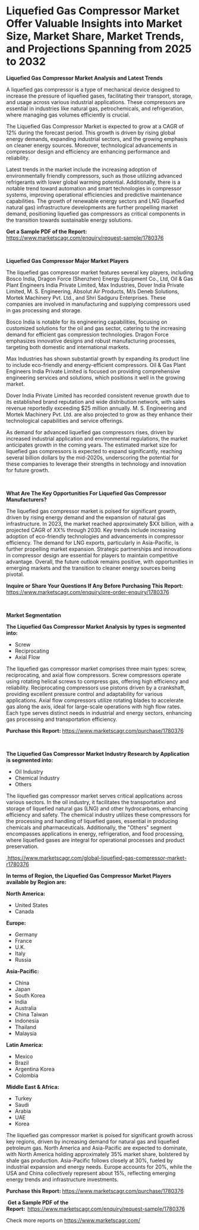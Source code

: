 <p><h1>Liquefied Gas Compressor Market Offer Valuable Insights into Market Size, Market Share, Market Trends, and Projections Spanning from 2025 to 2032</h1></p><p><strong>Liquefied Gas Compressor Market Analysis and Latest Trends</strong></p>
<p><p>A liquefied gas compressor is a type of mechanical device designed to increase the pressure of liquefied gases, facilitating their transport, storage, and usage across various industrial applications. These compressors are essential in industries like natural gas, petrochemicals, and refrigeration, where managing gas volumes efficiently is crucial.</p><p>The Liquefied Gas Compressor Market is expected to grow at a CAGR of 12% during the forecast period. This growth is driven by rising global energy demands, expanding industrial sectors, and the growing emphasis on cleaner energy sources. Moreover, technological advancements in compressor design and efficiency are enhancing performance and reliability. </p><p>Latest trends in the market include the increasing adoption of environmentally friendly compressors, such as those utilizing advanced refrigerants with lower global warming potential. Additionally, there is a notable trend toward automation and smart technologies in compressor systems, improving operational efficiencies and predictive maintenance capabilities. The growth of renewable energy sectors and LNG (liquefied natural gas) infrastructure developments are further propelling market demand, positioning liquefied gas compressors as critical components in the transition towards sustainable energy solutions.</p></p>
<p><strong>Get a Sample PDF of the Report:&nbsp;</strong> <a href="https://www.marketscagr.com/enquiry/request-sample/1780376?utm_campaign=3368&utm_medium=2&utm_source=Github&utm_content=ia&utm_term=25032025&utm_id=liquefied-gas-compressor">https://www.marketscagr.com/enquiry/request-sample/1780376</a></p>
<p>&nbsp;</p>
<p><strong>Liquefied Gas Compressor Major Market Players</strong></p>
<p><p>The liquefied gas compressor market features several key players, including Bosco India, Dragon Force (Shenzhen) Energy Equipment Co., Ltd, Oil & Gas Plant Engineers India Private Limited, Max Industries, Dover India Private Limited, M. S. Engineering, Absolut Air Products, M/s Deneb Solutions, Mortek Machinery Pvt. Ltd., and Shri Sadguru Enterprises. These companies are involved in manufacturing and supplying compressors used in gas processing and storage.</p><p>Bosco India is notable for its engineering capabilities, focusing on customized solutions for the oil and gas sector, catering to the increasing demand for efficient gas compression technologies. Dragon Force emphasizes innovative designs and robust manufacturing processes, targeting both domestic and international markets.</p><p>Max Industries has shown substantial growth by expanding its product line to include eco-friendly and energy-efficient compressors. Oil & Gas Plant Engineers India Private Limited is focused on providing comprehensive engineering services and solutions, which positions it well in the growing market. </p><p>Dover India Private Limited has recorded consistent revenue growth due to its established brand reputation and wide distribution network, with sales revenue reportedly exceeding $25 million annually. M. S. Engineering and Mortek Machinery Pvt. Ltd. are also projected to grow as they enhance their technological capabilities and service offerings.</p><p>As demand for advanced liquefied gas compressors rises, driven by increased industrial application and environmental regulations, the market anticipates growth in the coming years. The estimated market size for liquefied gas compressors is expected to expand significantly, reaching several billion dollars by the mid-2020s, underscoring the potential for these companies to leverage their strengths in technology and innovation for future growth.</p></p>
<p>&nbsp;</p>
<p><strong>What Are The Key Opportunities For Liquefied Gas Compressor Manufacturers?</strong></p>
<p><p>The liquefied gas compressor market is poised for significant growth, driven by rising energy demand and the expansion of natural gas infrastructure. In 2023, the market reached approximately $XX billion, with a projected CAGR of XX% through 2030. Key trends include increasing adoption of eco-friendly technologies and advancements in compressor efficiency. The demand for LNG exports, particularly in Asia-Pacific, is further propelling market expansion. Strategic partnerships and innovations in compressor design are essential for players to maintain competitive advantage. Overall, the future outlook remains positive, with opportunities in emerging markets and the transition to cleaner energy sources being pivotal.</p></p>
<p><strong>Inquire or Share Your Questions If Any Before Purchasing This Report:</strong> <a href="https://www.marketscagr.com/enquiry/pre-order-enquiry/1780376?utm_campaign=3368&utm_medium=2&utm_source=Github&utm_content=ia&utm_term=25032025&utm_id=liquefied-gas-compressor">https://www.marketscagr.com/enquiry/pre-order-enquiry/1780376</a></p>
<p>&nbsp;</p>
<p><strong>Market Segmentation</strong></p>
<p><strong>The Liquefied Gas Compressor Market Analysis by types is segmented into:</strong></p>
<p><ul><li>Screw</li><li>Reciprocating</li><li>Axial Flow</li></ul></p>
<p><p>The liquefied gas compressor market comprises three main types: screw, reciprocating, and axial flow compressors. Screw compressors operate using rotating helical screws to compress gas, offering high efficiency and reliability. Reciprocating compressors use pistons driven by a crankshaft, providing excellent pressure control and adaptability for various applications. Axial flow compressors utilize rotating blades to accelerate gas along the axis, ideal for large-scale operations with high flow rates. Each type serves distinct needs in industrial and energy sectors, enhancing gas processing and transportation efficiency.</p></p>
<p><strong>Purchase this Report:&nbsp;</strong><a href="https://www.marketscagr.com/purchase/1780376?utm_campaign=3368&utm_medium=2&utm_source=Github&utm_content=ia&utm_term=25032025&utm_id=liquefied-gas-compressor">https://www.marketscagr.com/purchase/1780376</a></p>
<p>&nbsp;</p>
<p><strong>The Liquefied Gas Compressor Market Industry Research by Application is segmented into:</strong></p>
<p><ul><li>Oil Industry</li><li>Chemical Industry</li><li>Others</li></ul></p>
<p><p>The liquefied gas compressor market serves critical applications across various sectors. In the oil industry, it facilitates the transportation and storage of liquefied natural gas (LNG) and other hydrocarbons, enhancing efficiency and safety. The chemical industry utilizes these compressors for the processing and handling of liquefied gases, essential in producing chemicals and pharmaceuticals. Additionally, the "Others" segment encompasses applications in energy, refrigeration, and food processing, where liquefied gases are integral for operational processes and product preservation.</p></p>
<p><a href="https://www.marketscagr.com/global-liquefied-gas-compressor-market-r1780376?utm_campaign=3368&utm_medium=2&utm_source=Github&utm_content=ia&utm_term=25032025&utm_id=liquefied-gas-compressor">&nbsp;https://www.marketscagr.com/global-liquefied-gas-compressor-market-r1780376</a></p>
<p><strong>In terms of Region, the Liquefied Gas Compressor Market Players available by Region are:</strong></p>
<p>
    <p> <strong> North America: </strong>
        <ul>
            <li>United States</li>
            <li>Canada</li>
        </ul>
        </p> 
    <p> <strong> Europe: </strong>
        <ul>
            <li>Germany</li>
            <li>France</li>
            <li>U.K.</li>
            <li>Italy</li>
            <li>Russia</li>
        </ul>
        </p> 
    <p> <strong> Asia-Pacific: </strong>
        <ul>
            <li>China</li>
            <li>Japan</li>
            <li>South Korea</li>
            <li>India</li>
            <li>Australia</li>
            <li>China Taiwan</li>
            <li>Indonesia</li>
            <li>Thailand</li>
            <li>Malaysia</li>
        </ul>
        </p> 
    <p> <strong> Latin America: </strong>
        <ul>
            <li>Mexico</li>
            <li>Brazil</li>
            <li>Argentina Korea</li>
            <li>Colombia</li>
        </ul>
        </p> 
    <p> <strong> Middle East & Africa: </strong>
        <ul>
            <li>Turkey</li>
            <li>Saudi</li>
            <li>Arabia</li>
            <li>UAE</li>
            <li>Korea</li>
        </ul>
    </p>
    </p>
<p><p>The liquefied gas compressor market is poised for significant growth across key regions, driven by increasing demand for natural gas and liquefied petroleum gas. North America and Asia-Pacific are expected to dominate, with North America holding approximately 35% market share, bolstered by shale gas production. Asia-Pacific follows closely at 30%, fueled by industrial expansion and energy needs. Europe accounts for 20%, while the USA and China collectively represent about 15%, reflecting emerging energy trends and infrastructure investments.</p></p>
<p><strong>Purchase this Report: </strong><a href="https://www.marketscagr.com/purchase/1780376?utm_campaign=3368&utm_medium=2&utm_source=Github&utm_content=ia&utm_term=25032025&utm_id=liquefied-gas-compressor">https://www.marketscagr.com/purchase/1780376</a></p>
<p>&nbsp;<strong>Get a Sample PDF of the Report:&nbsp;&nbsp;</strong><a href="https://www.marketscagr.com/enquiry/request-sample/1780376?utm_campaign=3368&utm_medium=2&utm_source=Github&utm_content=ia&utm_term=25032025&utm_id=liquefied-gas-compressor">https://www.marketscagr.com/enquiry/request-sample/1780376</a></p>
<p><strong></strong></p>
<p>Check more reports on <a href="https://www.marketscagr.com/?utm_campaign=3368&utm_medium=2&utm_source=Github&utm_content=ia&utm_term=25032025&utm_id=liquefied-gas-compressor">https://www.marketscagr.com/</a></p>